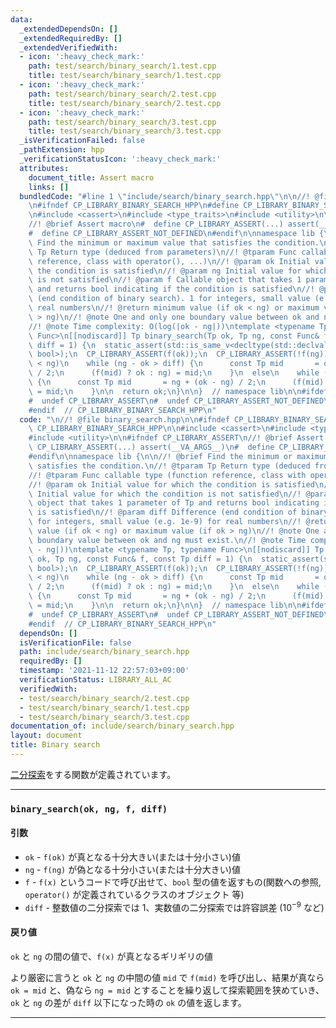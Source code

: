 ```yaml
---
data:
  _extendedDependsOn: []
  _extendedRequiredBy: []
  _extendedVerifiedWith:
  - icon: ':heavy_check_mark:'
    path: test/search/binary_search/1.test.cpp
    title: test/search/binary_search/1.test.cpp
  - icon: ':heavy_check_mark:'
    path: test/search/binary_search/2.test.cpp
    title: test/search/binary_search/2.test.cpp
  - icon: ':heavy_check_mark:'
    path: test/search/binary_search/3.test.cpp
    title: test/search/binary_search/3.test.cpp
  _isVerificationFailed: false
  _pathExtension: hpp
  _verificationStatusIcon: ':heavy_check_mark:'
  attributes:
    document_title: Assert macro
    links: []
  bundledCode: "#line 1 \"include/search/binary_search.hpp\"\n\n//! @file binary_search.hpp\n\
    \n#ifndef CP_LIBRARY_BINARY_SEARCH_HPP\n#define CP_LIBRARY_BINARY_SEARCH_HPP\n\
    \n#include <cassert>\n#include <type_traits>\n#include <utility>\n\n#ifndef CP_LIBRARY_ASSERT\n\
    //! @brief Assert macro\n#  define CP_LIBRARY_ASSERT(...) assert(__VA_ARGS__)\n\
    #  define CP_LIBRARY_ASSERT_NOT_DEFINED\n#endif\n\nnamespace lib {\n\n//! @brief\
    \ Find the minimum or maximum value that satisfies the condition.\n//! @tparam\
    \ Tp Return type (deduced from parameters)\n//! @tparam Func callable type (function\
    \ reference, class with operator(), ...)\n//! @param ok Initial value for which\
    \ the condition is satisfied\n//! @param ng Initial value for which the condition\
    \ is not satisfied\n//! @param f Callable object that takes 1 parameter of Tp\
    \ and returns bool indicating if the condition is satisfied\n//! @param diff Difference\
    \ (end condition of binary search). 1 for integers, small value (e.g. 1e-9) for\
    \ real numbers\n//! @return minimum value (if ok < ng) or maximum value (if ok\
    \ > ng)\n//! @note One and only one boundary value between ok and ng must exist.\n\
    //! @note Time complexity: O(log(|ok - ng|))\ntemplate <typename Tp, typename\
    \ Func>\n[[nodiscard]] Tp binary_search(Tp ok, Tp ng, const Func& f, const Tp\
    \ diff = 1) {\n  static_assert(std::is_same_v<decltype(std::declval<Func>()(std::declval<Tp>())),\
    \ bool>);\n  CP_LIBRARY_ASSERT(f(ok));\n  CP_LIBRARY_ASSERT(!f(ng));\n\n  if (ok\
    \ < ng)\n    while (ng - ok > diff) {\n      const Tp mid       = ok + (ng - ok)\
    \ / 2;\n      (f(mid) ? ok : ng) = mid;\n    }\n  else\n    while (ok - ng > diff)\
    \ {\n      const Tp mid       = ng + (ok - ng) / 2;\n      (f(mid) ? ok : ng)\
    \ = mid;\n    }\n\n  return ok;\n}\n\n}  // namespace lib\n\n#ifdef CP_LIBRARY_ASSERT_NOT_DEFINED\n\
    #  undef CP_LIBRARY_ASSERT\n#  undef CP_LIBRARY_ASSERT_NOT_DEFINED\n#endif\n\n\
    #endif  // CP_LIBRARY_BINARY_SEARCH_HPP\n"
  code: "\n//! @file binary_search.hpp\n\n#ifndef CP_LIBRARY_BINARY_SEARCH_HPP\n#define\
    \ CP_LIBRARY_BINARY_SEARCH_HPP\n\n#include <cassert>\n#include <type_traits>\n\
    #include <utility>\n\n#ifndef CP_LIBRARY_ASSERT\n//! @brief Assert macro\n#  define\
    \ CP_LIBRARY_ASSERT(...) assert(__VA_ARGS__)\n#  define CP_LIBRARY_ASSERT_NOT_DEFINED\n\
    #endif\n\nnamespace lib {\n\n//! @brief Find the minimum or maximum value that\
    \ satisfies the condition.\n//! @tparam Tp Return type (deduced from parameters)\n\
    //! @tparam Func callable type (function reference, class with operator(), ...)\n\
    //! @param ok Initial value for which the condition is satisfied\n//! @param ng\
    \ Initial value for which the condition is not satisfied\n//! @param f Callable\
    \ object that takes 1 parameter of Tp and returns bool indicating if the condition\
    \ is satisfied\n//! @param diff Difference (end condition of binary search). 1\
    \ for integers, small value (e.g. 1e-9) for real numbers\n//! @return minimum\
    \ value (if ok < ng) or maximum value (if ok > ng)\n//! @note One and only one\
    \ boundary value between ok and ng must exist.\n//! @note Time complexity: O(log(|ok\
    \ - ng|))\ntemplate <typename Tp, typename Func>\n[[nodiscard]] Tp binary_search(Tp\
    \ ok, Tp ng, const Func& f, const Tp diff = 1) {\n  static_assert(std::is_same_v<decltype(std::declval<Func>()(std::declval<Tp>())),\
    \ bool>);\n  CP_LIBRARY_ASSERT(f(ok));\n  CP_LIBRARY_ASSERT(!f(ng));\n\n  if (ok\
    \ < ng)\n    while (ng - ok > diff) {\n      const Tp mid       = ok + (ng - ok)\
    \ / 2;\n      (f(mid) ? ok : ng) = mid;\n    }\n  else\n    while (ok - ng > diff)\
    \ {\n      const Tp mid       = ng + (ok - ng) / 2;\n      (f(mid) ? ok : ng)\
    \ = mid;\n    }\n\n  return ok;\n}\n\n}  // namespace lib\n\n#ifdef CP_LIBRARY_ASSERT_NOT_DEFINED\n\
    #  undef CP_LIBRARY_ASSERT\n#  undef CP_LIBRARY_ASSERT_NOT_DEFINED\n#endif\n\n\
    #endif  // CP_LIBRARY_BINARY_SEARCH_HPP\n"
  dependsOn: []
  isVerificationFile: false
  path: include/search/binary_search.hpp
  requiredBy: []
  timestamp: '2021-11-12 22:57:03+09:00'
  verificationStatus: LIBRARY_ALL_AC
  verifiedWith:
  - test/search/binary_search/2.test.cpp
  - test/search/binary_search/1.test.cpp
  - test/search/binary_search/3.test.cpp
documentation_of: include/search/binary_search.hpp
layout: document
title: Binary search
---
```


[二分探索](https://ja.wikipedia.org/wiki/%E4%BA%8C%E5%88%86%E6%8E%A2%E7%B4%A2)をする関数が定義されています。

---

### `binary_search(ok, ng, f, diff)`

#### 引数

- `ok` - `f(ok)` が真となる十分大きい(または十分小さい)値
- `ng` - `f(ng)` が偽となる十分小さい(または十分大きい)値
- `f` - `f(x)` というコードで呼び出せて、`bool` 型の値を返すもの(関数への参照, `operator()` が定義されているクラスのオブジェクト 等)
- `diff` - 整数値の二分探索では $1$、実数値の二分探索では許容誤差 ($10^{-9}$ など)

#### 戻り値

`ok` と `ng` の間の値で、`f(x)` が真となるギリギリの値

より厳密に言うと `ok` と `ng` の中間の値 `mid` で `f(mid)` を呼び出し、結果が真なら `ok = mid` と、偽なら `ng = mid` とすることを繰り返して探索範囲を狭めていき、`ok` と `ng` の差が `diff` 以下になった時の `ok` の値を返します。

---
